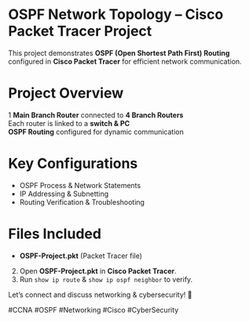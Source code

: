 # OSPF Network Topology – Cisco Packet Tracer Project

This project demonstrates **OSPF (Open Shortest Path First) Routing** configured in **Cisco Packet Tracer** for efficient network communication.  

# Project Overview  
1 **Main Branch Router** connected to **4 Branch Routers**  
Each router is linked to a **switch & PC**  
**OSPF Routing** configured for dynamic communication  

# Key Configurations  
- OSPF Process & Network Statements  
- IP Addressing & Subnetting  
- Routing Verification & Troubleshooting  

# Files Included  
- **OSPF-Project.pkt** (Packet Tracer file)

2. Open **OSPF-Project.pkt** in **Cisco Packet Tracer**.  
3. Run `show ip route` & `show ip ospf neighbor` to verify.

Let’s connect and discuss networking & cybersecurity! 🔐  

#CCNA #OSPF #Networking #Cisco #CyberSecurity 
  

